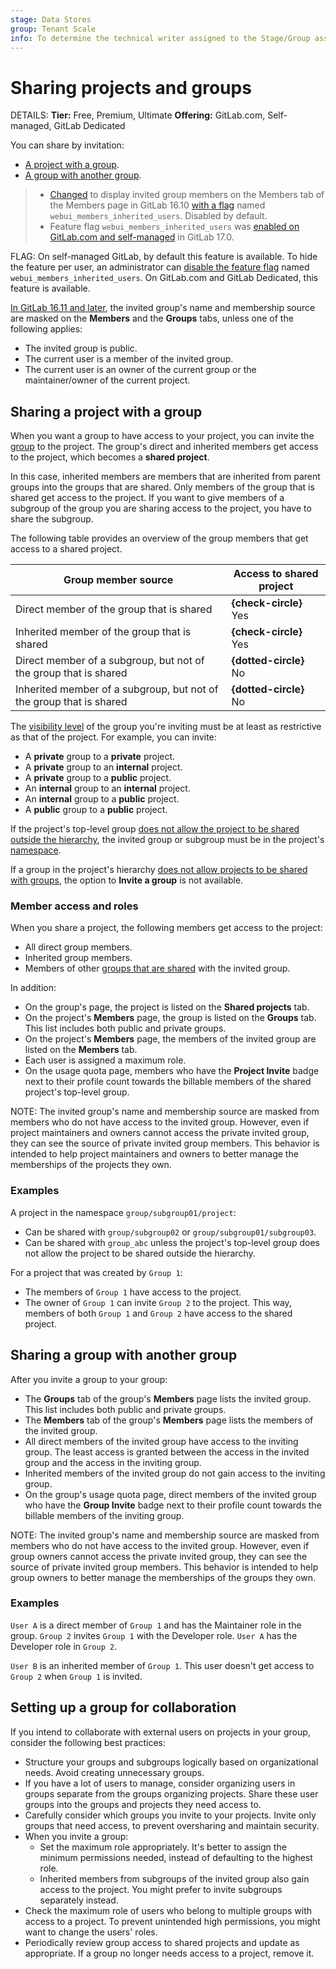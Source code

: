```yaml
---
stage: Data Stores
group: Tenant Scale
info: To determine the technical writer assigned to the Stage/Group associated with this page, see https://handbook.gitlab.com/handbook/product/ux/technical-writing/#assignments
---
```


# Sharing projects and groups

DETAILS:
**Tier:** Free, Premium, Ultimate
**Offering:** GitLab.com, Self-managed, GitLab Dedicated

You can share by invitation:

- [A project with a group](share_project_with_groups.md).
- [A group with another group](../../group/manage.md#share-a-group-with-another-group).

> - [Changed](https://gitlab.com/gitlab-org/gitlab/-/issues/219230) to display invited group members on the Members tab of the Members page in GitLab 16.10 [with a flag](../../../administration/feature_flags.md) named `webui_members_inherited_users`. Disabled by default.
> - Feature flag `webui_members_inherited_users` was [enabled on GitLab.com and self-managed](https://gitlab.com/gitlab-org/gitlab/-/issues/219230) in GitLab 17.0.

FLAG:
On self-managed GitLab, by default this feature is available. To hide the feature per user, an administrator can [disable the feature flag](../../../administration/feature_flags.md) named `webui_members_inherited_users`.
On GitLab.com and GitLab Dedicated, this feature is available.

[In GitLab 16.11 and later](https://gitlab.com/gitlab-org/gitlab/-/merge_requests/144638),
the invited group's name and membership source are masked on the **Members** and the **Groups** tabs, unless one of the following applies:

- The invited group is public.
- The current user is a member of the invited group.
- The current user is an owner of the current group or the maintainer/owner of the current project.

## Sharing a project with a group

When you want a group to have access to your project,
you can invite the [group](../../group/index.md) to the project.
The group's direct and inherited members get access to the project, which becomes a **shared project**.

In this case, inherited members are members that are inherited from parent groups into the groups that are shared.
Only members of the group that is shared get access to the project.
If you want to give members of a subgroup of the group you are sharing access to the project, you have to share the subgroup.

The following table provides an overview of the group members that get access to a shared project.

| Group member source                                                 | Access to shared project |
|---------------------------------------------------------------------|--------------------------|
| Direct member of the group that is shared                           | **{check-circle}** Yes   |
| Inherited member of the group that is shared                        | **{check-circle}** Yes   |
| Direct member of a subgroup, but not of the group that is shared    | **{dotted-circle}** No   |
| Inherited member of a subgroup, but not of the group that is shared | **{dotted-circle}** No   |

The [visibility level](../../public_access.md) of the group you're inviting must be at least as restrictive as that of the project.
For example, you can invite:

- A **private** group to a **private** project.
- A **private** group to an **internal** project.
- A **private** group to a **public** project.
- An **internal** group to an **internal** project.
- An **internal** group to a **public** project.
- A **public** group to a **public** project.

If the project's top-level group [does not allow the project to be shared outside the hierarchy](../../group/access_and_permissions.md#prevent-group-sharing-outside-the-group-hierarchy), the invited group or subgroup must be in the project's [namespace](../../namespace/index.md).

If a group in the project's hierarchy [does not allow projects to be shared with groups](../../group/access_and_permissions.md#prevent-a-project-from-being-shared-with-groups), the option to **Invite a group** is not available.

### Member access and roles

When you share a project, the following members get access to the project:

- All direct group members.
- Inherited group members.
- Members of other [groups that are shared](../../group/manage.md#share-a-group-with-another-group) with the invited group.

In addition:

- On the group's page, the project is listed on the **Shared projects** tab.
- On the project's **Members** page, the group is listed on the **Groups** tab. This list includes both public and private groups.
- On the project's **Members** page, the members of the invited group are listed on the **Members** tab.
- Each user is assigned a maximum role.
- On the usage quota page, members who have the **Project Invite** badge next to their profile count towards the billable members of the shared project's top-level group.

NOTE:
The invited group's name and membership source are masked from members who do not have access to the invited group.
However, even if project maintainers and owners cannot access the private invited group, they can see the source of private invited group members.
This behavior is intended to help project maintainers and owners to better manage the memberships of the projects they own.

### Examples

A project in the namespace `group/subgroup01/project`:

- Can be shared with `group/subgroup02` or `group/subgroup01/subgroup03`.
- Can be shared with `group_abc` unless the project's top-level group does not allow the project to be shared outside the hierarchy.

For a project that was created by `Group 1`:

- The members of `Group 1` have access to the project.
- The owner of `Group 1` can invite `Group 2` to the project.
  This way, members of both `Group 1` and `Group 2` have access to the shared project.

## Sharing a group with another group

After you invite a group to your group:

- The **Groups** tab of the group's **Members** page lists the invited group. This list includes both public and private groups.
- The **Members** tab of the group's **Members** page lists the members of the invited group.
- All direct members of the invited group have access to the inviting group.
  The least access is granted between the access in the invited group and the access in the inviting group.
- Inherited members of the invited group do not gain access to the inviting group.
- On the group's usage quota page, direct members of the invited group who have the **Group Invite** badge
  next to their profile count towards the billable members of the inviting group.

NOTE:
The invited group's name and membership source are masked from members who do not have access to the invited group.
However, even if group owners cannot access the private invited group, they can see the source of private invited group members.
This behavior is intended to help group owners to better manage the memberships of the groups they own.

### Examples

`User A` is a direct member of `Group 1` and has the Maintainer role in the group.
`Group 2` invites `Group 1` with the Developer role.
`User A` has the Developer role in `Group 2`.

`User B` is an inherited member of `Group 1`. This user doesn't get access to `Group 2` when `Group 1` is invited.

## Setting up a group for collaboration

If you intend to collaborate with external users on projects in your group, consider the following best practices:

- Structure your groups and subgroups logically based on organizational needs. Avoid creating unnecessary groups.
- If you have a lot of users to manage, consider organizing users in groups separate from the groups organizing projects. Share these user groups into the groups and projects they need access to.
- Carefully consider which groups you invite to your projects. Invite only groups that need access, to prevent oversharing and maintain security.
- When you invite a group:
  - Set the maximum role appropriately. It's better to assign the minimum permissions needed, instead of defaulting to the highest role.
  - Inherited members from subgroups of the invited group also gain access to the project. You might prefer to invite subgroups separately instead.
- Check the maximum role of users who belong to multiple groups with access to a project. To prevent unintended high permissions, you might want to change the users' roles.
- Periodically review group access to shared projects and update as appropriate. If a group no longer needs access to a project, remove it.

